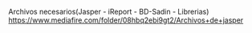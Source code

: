 Archivos necesarios(Jasper - iReport - BD-Sadin - Librerias)
https://www.mediafire.com/folder/08hbq2ebi9gt2/Archivos+de+jasper

